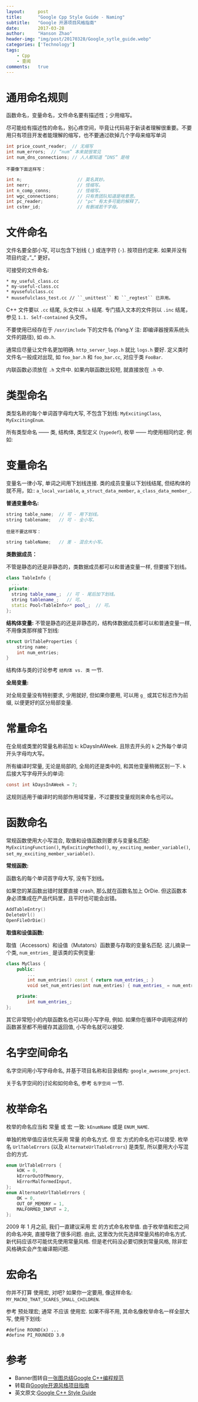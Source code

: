 ```yaml
---
layout:     post
title:      "Google Cpp Style Guide - Naming"
subtitle:   "Google 开源项目风格指南"
date:       2017-03-28
author:     "Hanson Zhao"
header-img: "img/post/20170328/Google_sytle_guide.webp"
categories: ['Technology']
tags:
    - Cpp
    - 查阅
comments:   true
---
```


# 通用命名规则

函数命名，变量命名，文件命名要有描述性；少用缩写。

尽可能给有描述性的命名，别心疼空间，毕竟让代码易于新读者理解很重要。不要用只有项目开发者能理解的缩写，也不要通过砍掉几个字母来缩写单词

```c
int price_count_reader;  // 无缩写
int num_errors;  // “num” 本来就很常见
int num_dns_connections; // 人人都知道 “DNS” 是啥
```
`不要像下面这样写：`

```c
int n;                     // 莫名其妙。
int nerr;                  // 怪缩写。
int n_comp_conns;          // 怪缩写。
int wgc_connections;       // 只有贵团队知道是啥意思。
int pc_reader;             // "pc" 有太多可能的解释了。
int cstmr_id;              // 有删减若干字母。
```

# 文件命名

文件名要全部小写, 可以包含下划线 (`_`) 或连字符 (`-`). 按项目约定来. 如果并没有项目约定，”_” 更好。

可接受的文件命名:

```
* my_useful_class.cc
* my-useful-class.cc
* myusefulclass.cc
* muusefulclass_test.cc // ``_unittest`` 和 ``_regtest`` 已弃用。
```

C++ 文件要以 `.cc` 结尾, 头文件以 `.h` 结尾. 专门插入文本的文件则以 `.inc` 结尾，参见 `1.1. Self-contained` 头文件。

不要使用已经存在于 `/usr/include` 下的文件名 (Yang.Y 注: 即编译器搜索系统头文件的路径), 如 `db.h`.

通常应尽量让文件名更加明确. `http_server_logs.h` 就比 `logs.h` 要好. 定义类时文件名一般成对出现, 如 `foo_bar.h` 和 `foo_bar.cc`, 对应于类 `FooBar`.

内联函数必须放在 `.h` 文件中. 如果内联函数比较短, 就直接放在 `.h` 中.

# 类型命名

类型名称的每个单词首字母均大写, 不包含下划线: `MyExcitingClass`, `MyExcitingEnum`.

所有类型命名 —— 类, 结构体, 类型定义 (`typedef`), 枚举 —— 均使用相同约定. 例如:

# 变量命名

变量名一律小写, 单词之间用下划线连接. 类的成员变量以下划线结尾, 但结构体的就不用，如:: `a_local_variable`, `a_struct_data_member`, `a_class_data_member_`.

**普通变量命名:**
```cpp
string table_name;  // 可 - 用下划线。
string tablename;   // 可 - 全小写。
```
`但是不要这样写：`
```cpp
string tableName;   // 差 - 混合大小写。
```

**类数据成员：**

不管是静态的还是非静态的，类数据成员都可以和普通变量一样, 但要接下划线。

```cpp
class TableInfo {
  ...
 private:
  string table_name_;  // 可 - 尾后加下划线。
  string tablename_;   // 可。
  static Pool<TableInfo>* pool_;  // 可。
};
```

**结构体变量:**
不管是静态的还是非静态的，结构体数据成员都可以和普通变量一样, 不用像类那样接下划线:

```cpp
struct UrlTableProperties {
    string name;
    int num_entries;
}
```

结构体与类的讨论参考 `结构体 vs. 类` 一节.

**全局变量:**

对全局变量没有特别要求, 少用就好, 但如果你要用, 可以用 `g_` 或其它标志作为前缀, 以便更好的区分局部变量.

# 常量命名

在全局或类里的常量名称前加 `k`: kDaysInAWeek. 且除去开头的 `k` 之外每个单词开头字母均大写。

所有编译时常量, 无论是局部的, 全局的还是类中的, 和其他变量稍微区别一下. `k` 后接大写字母开头的单词:

```c
const int kDaysInAWeek = 7;
```

这规则适用于编译时的局部作用域常量，不过要按变量规则来命名也可以。

# 函数命名

常规函数使用大小写混合, 取值和设值函数则要求与变量名匹配: `MyExcitingFunction()`, `MyExcitingMethod()`, `my_exciting_member_variable()`, `set_my_exciting_member_variable()`.

**常规函数:**

函数名的每个单词首字母大写, 没有下划线。

如果您的某函数出错时就要直接 crash, 那么就在函数名加上 OrDie. 但这函数本身必须集成在产品代码里，且平时也可能会出错。

```c
AddTableEntry()
DeleteUrl()
OpenFileOrDie()
```

**取值和设值函数:**

取值（Accessors）和设值（Mutators）函数要与存取的变量名匹配. 这儿摘录一个类, `num_entries_` 是该类的实例变量:

```cpp
class MyClass {
    public:
        ...
        int num_entries() const { return num_entries_; }
        void set_num_entries(int num_entries) { num_entries_ = num_entries; }

    private:
        int num_entries_;
};
```

其它非常短小的内联函数名也可以用小写字母, 例如. 如果你在循环中调用这样的函数甚至都不用缓存其返回值, 小写命名就可以接受.

# 名字空间命名

名字空间用小写字母命名, 并基于项目名称和目录结构: `google_awesome_project`.

关于名字空间的讨论和如何命名, 参考 `名字空间` 一节.

# 枚举命名

枚举的命名应当和 常量 或 宏 一致: `kEnumName` 或是 `ENUM_NAME`.

单独的枚举值应该优先采用 常量 的命名方式. 但 宏 方式的命名也可以接受. 枚举名 `UrlTableErrors` (以及 `AlternateUrlTableErrors`) 是类型, 所以要用大小写混合的方式.

```cpp
enum UrlTableErrors {
    kOK = 0,
    kErrorOutOfMemory,
    kErrorMalformedInput,
};
enum AlternateUrlTableErrors {
    OK = 0,
    OUT_OF_MEMORY = 1,
    MALFORMED_INPUT = 2,
};
```

2009 年 1 月之前, 我们一直建议采用 宏 的方式命名枚举值. 由于枚举值和宏之间的命名冲突, 直接导致了很多问题. 由此, 这里改为优先选择常量风格的命名方式. 新代码应该尽可能优先使用常量风格. 但是老代码没必要切换到常量风格, 除非宏风格确实会产生编译期问题.

# 宏命名

你并不打算 使用宏, 对吧? 如果你一定要用, 像这样命名: `MY_MACRO_THAT_SCARES_SMALL_CHILDREN`.

参考 预处理宏; 通常 不应该 使用宏. 如果不得不用, 其命名像枚举命名一样全部大写, 使用下划线:

```
#define ROUND(x) ...
#define PI_ROUNDED 3.0
```

# 参考
* Banner图转自[一张图总结Google C++编程规范](http://blog.csdn.net/voidccc/article/details/37599203)
* 转载自[Google开源风格项目指南](http://zh-google-styleguide.readthedocs.io/en/latest/google-cpp-styleguide/naming/)
* 英文原文:[Google C++ Style Guide](https://google.github.io/styleguide/cppguide.html#Naming)




